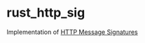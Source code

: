 # rust_http_sig

Implementation of [HTTP Message Signatures](https://datatracker.ietf.org/doc/html/rfc9421)